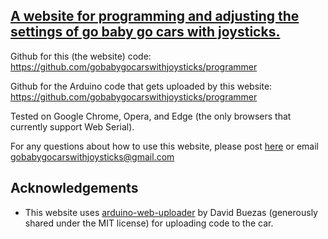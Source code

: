 ## [A website for programming and adjusting the settings of go baby go cars with joysticks.](https://gobabygocarswithjoysticks.github.io/programmer/)

Github for this (the website) code: https://github.com/gobabygocarswithjoysticks/programmer

Github for the Arduino code that gets uploaded by this website: https://github.com/gobabygocarswithjoysticks/programmer

Tested on Google Chrome, Opera, and Edge (the only browsers that currently support Web Serial).

For any questions about how to use this website, please post [here](https://github.com/gobabygocarswithjoysticks/programmer/discussions/categories/support) or email gobabygocarswithjoysticks@gmail.com 

## Acknowledgements

- This website uses [arduino-web-uploader](https://github.com/dbuezas/arduino-web-uploader) by David Buezas (generously shared under the MIT license) for uploading code to the car.
